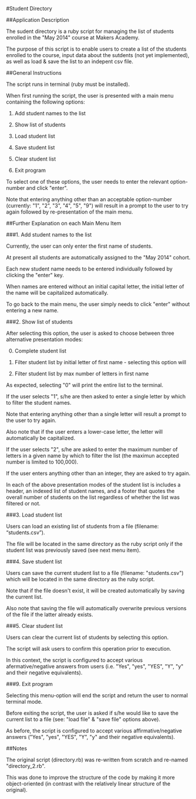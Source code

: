 
#Student Directory

##Application Description

The sudent directory is a ruby script for managing the list of students enrolled in the "May 2014" course at Makers Academy.

The purpose of this script is to enable users to create a list of the students enrolled to the course, input data about the sutdents (not yet implemented), as well as load & save the list to an indepent csv file.


##General Instructions

The script runs in terminal (ruby must be installed).

When first running the script, the user is presented with a main menu containing the following options:

1. Add student names to the list

2. Show list of students

3. Load student list

4. Save student list

5. Clear student list

9. Exit program

To select one of these options, the user needs to enter the relevant option-number and click "enter". 

Note that entering anything other than an acceptable option-number (currently: "1", "2", "3", "4", "5", "9") will result in a prompt to the user to try again followed by re-presentation of the main menu.


##Further Explanation on each Main Menu Item

###1. Add student names to the list

Currently, the user can only enter the first name of students.

At present all students are automatically assigned to the "May 2014" cohort.

Each new student name needs to be entered individually followed by clicking the "enter" key.

When names are entered without an initial capital letter, the initial letter of the name will be capitalized automatically.

To go back to the main menu, the user simply needs to click "enter" without entering a new name.


###2. Show list of students

After selecting this option, the user is asked to choose between three alternative presentation modes:

0. Complete student list

1. Filter student list by initial letter of first name - selecting this option will 

2. Filter student list by max number of letters in first name

As expected, selecting "0" will print the entire list to the terminal. 

If the user selects "1", s/he are then asked to enter a single letter by which to filter the student names.

Note that entering anything other than a single letter will result a prompt to the user to try again.

Also note that if the user enters a lower-case letter, the letter will automatically be capitalized.

 If the user selects "2", s/he are asked to enter the maximum number of letters in a given name by which to filter the list (the maximun accepted number is limited to 100,000).

 If the user enters anything other than an integer, they are asked to try again.

In each of the above presentation modes of the student list is includes a header, an indexed list of student names, and a footer that quotes the overall number of students on the list regardless of whether the list was filtered or not.


###3. Load student list

Users can load an existing list of students from a file (filename: “students.csv”).

The file will be located in the same directory as the ruby script only if the student list was previously saved (see next menu item).


###4. Save student list

Users can save the current student list to a file (filename: "students.csv") which will be located in the same directory as the ruby script.

Note that if the file doesn't exist, it will be created automatically by saving the current list.

Also note that saving the file will automatically overwrite previous versions of the file if the latter already exists.


###5. Clear student list

Users can clear the current list of students by selecting this option.

The script will ask users to confirm this operation prior to execution.

In this context, the script is configured to accept various afermative/negative answers from users (i.e. "Yes", "yes", "YES", "Y", "y" and their negative equivalents).


###9. Exit program

Selecting this menu-option will end the script and return the user to normal terminal mode.

Before exiting the script, the user is asked if s/he would like to save the current list to a file (see: "load file" & "save file" options above).

As before, the script is configured to accept various affirmative/negative answers ("Yes", "yes", "YES", "Y", "y" and their negative equivalents).


##Notes

The original script (directory.rb) was re-written from scratch and re-named "directory_2.rb".

This was done to improve the structure of the code by making it more object-oriented (in contrast with the relatively linear structure of the original).

